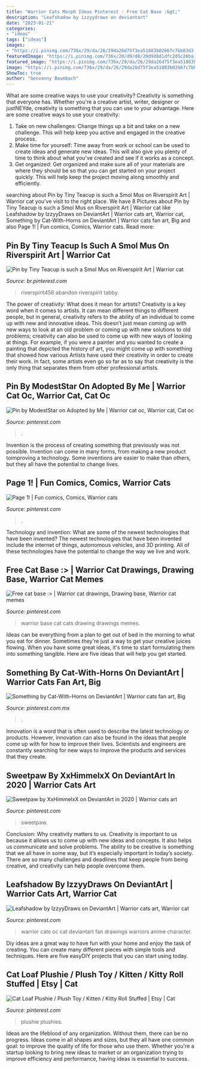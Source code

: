 ```yaml
---
title: "Warrior Cats Morph Ideas Pinterest : Free Cat Base :&gt;"
description: "Leafshadow by izzyydraws on deviantart"
date: "2023-01-21"
categories:
- "ideas"
tags: ["ideas"]
images:
- "https://i.pinimg.com/736x/29/da/26/29da26d75f3ea51883b02667c7bb83d3.jpg"
featuredImage: "https://i.pinimg.com/736x/20/d9/d8/20d9d8d1dfc2d5c26ba105fd2368d5ee.jpg"
featured_image: "https://i.pinimg.com/736x/29/da/26/29da26d75f3ea51883b02667c7bb83d3.jpg"
image: "https://i.pinimg.com/736x/29/da/26/29da26d75f3ea51883b02667c7bb83d3.jpg"
ShowToc: true
author: "Geovanny Baumbach"
---
```



What are some creative ways to use your creativity?
Creativity is something that everyone has. Whether you're a creative artist, writer, designer or justNEYde, creativity is something that you can use to your advantage. Here are some creative ways to use your creativity: 
1. Take on new challenges: Change things up a bit and take on a new challenge. This will help keep you active and engaged in the creative process. 
2. Make time for yourself: Time away from work or school can be used to create ideas and generate new ideas. This will also give you plenty of time to think about what you've created and see if it works as a concept. 
3. Get organized: Get organized and make sure all of your materials are where they should be so that you can get started on your project quickly. This will help keep the project moving along smoothly and efficiently. 

	

		
searching about Pin by Tiny Teacup is such a Smol Mus on Riverspirit Art | Warrior cat you've visit to the right place. We have 8 Pictures about Pin by Tiny Teacup is such a Smol Mus on Riverspirit Art | Warrior cat like Leafshadow by IzzyyDraws on DeviantArt | Warrior cats art, Warrior cat, Something by Cat-With-Horns on DeviantArt | Warrior cats fan art, Big and also Page 1! | Fun comics, Comics, Warrior cats. Read more:
		
    
## Pin By Tiny Teacup Is Such A Smol Mus On Riverspirit Art | Warrior Cat

<img loading=lazy src="https://i.pinimg.com/originals/c4/84/0a/c4840aad49e00e73c29631929883e1fb.jpg" onerror="this.onerror=null;this.src='https://tse4.mm.bing.net/th?id=OIP.NxyEvbI9RHrzFUITVJFUjgHaJ7&amp;pid=15.1';" alt="Pin by Tiny Teacup is such a Smol Mus on Riverspirit Art | Warrior cat">

_Source: br.pinterest.com_

>riverspirit456 abandon riverspirit tabby. 

	

The power of creativity: What does it mean for artists?
Creativity is a key word when it comes to artists. It can mean different things to different people, but in general, creativity refers to the ability of an individual to come up with new and innovative ideas. This doesn’t just mean coming up with new ways to look at an old problem or coming up with new solutions to old problems; creativity can also be used to come up with new ways of looking at things. For example, if you were a painter and you wanted to create a painting that depicted the history of art, you might come up with something that showed how various Artists have used their creativity in order to create their work. In fact, some artists even go so far as to say that creativity is the only thing that separates them from other professional artists.

    
## Pin By ModestStar On Adopted By Me | Warrior Cat Oc, Warrior Cat, Cat Oc

<img loading=lazy src="https://i.pinimg.com/736x/82/67/7d/82677d8a2a25ace654ab5cc2a6aa4c9c.jpg" onerror="this.onerror=null;this.src='https://tse1.mm.bing.net/th?id=OIP.rdyfnqDByHYBShyiGB3nggHaHa&amp;pid=15.1';" alt="Pin by ModestStar on Adopted by Me | Warrior cat oc, Warrior cat, Cat oc">

_Source: pinterest.com_

>. 

	

Invention is the process of creating something that previously was not possible. Invention can come in many forms, from making a new product toimproving a technology. Some inventions are easier to make than others, but they all have the potential to change lives.

    
## Page 1! | Fun Comics, Comics, Warrior Cats

<img loading=lazy src="https://i.pinimg.com/736x/20/d9/d8/20d9d8d1dfc2d5c26ba105fd2368d5ee.jpg" onerror="this.onerror=null;this.src='https://tse3.mm.bing.net/th?id=OIP.pP4dCaU3aDpNrGbc3ugj_gHaJ3&amp;pid=15.1';" alt="Page 1! | Fun comics, Comics, Warrior cats">

_Source: pinterest.com_

>. 

	

Technology and invention: What are some of the newest technologies that have been invented?
The newest technologies that have been invented include the internet of things, autonomous vehicles, and 3D printing. All of these technologies have the potential to change the way we live and work.

    
## Free Cat Base :&gt; | Warrior Cat Drawings, Drawing Base, Warrior Cat Memes

<img loading=lazy src="https://i.pinimg.com/736x/16/58/8d/16588d63400beb41d75d64407e5737ad.jpg" onerror="this.onerror=null;this.src='https://tse3.mm.bing.net/th?id=OIP.ImgGicFeZagY_HqcsYFWiwHaGa&amp;pid=15.1';" alt="Free cat base :&gt; | Warrior cat drawings, Drawing base, Warrior cat memes">

_Source: pinterest.com_

>warrior base cat cats drawing drawings memes. 

	

Ideas can be everything from a plan to get out of bed in the morning to what you eat for dinner. Sometimes they're just a way to get your creative juices flowing. When you have some great ideas, it's time to start formulating them into something tangible. Here are five ideas that will help you get started.

    
## Something By Cat-With-Horns On DeviantArt | Warrior Cats Fan Art, Big

<img loading=lazy src="https://i.pinimg.com/736x/29/da/26/29da26d75f3ea51883b02667c7bb83d3.jpg" onerror="this.onerror=null;this.src='https://tse2.mm.bing.net/th?id=OIP.u1ZziJP_ErBMmg_i7Bq3DgHaFa&amp;pid=15.1';" alt="Something by Cat-With-Horns on DeviantArt | Warrior cats fan art, Big">

_Source: pinterest.com.mx_

>. 

	

Innovation is a word that is often used to describe the latest technology or products. However, innovation can also be found in the ideas that people come up with for how to improve their lives. Scientists and engineers are constantly searching for new ways to improve the products and services that they create.

    
## Sweetpaw By XxHimmelxX On DeviantArt In 2020 | Warrior Cats Art

<img loading=lazy src="https://i.pinimg.com/736x/dc/a6/0a/dca60af33bced3e46f0dcfdba349e3ad.jpg" onerror="this.onerror=null;this.src='https://tse4.mm.bing.net/th?id=OIP.Anyl7Zc5CChVUD0Qu5oREgHaEo&amp;pid=15.1';" alt="Sweetpaw by XxHimmelxX on DeviantArt in 2020 | Warrior cats art">

_Source: pinterest.com_

>sweetpaw. 

	

Conclusion: Why creativity matters to us.
Creativity is important to us because it allows us to come up with new ideas and concepts. It also helps us communicate and solve problems. The ability to be creative is something that we all have in some way, but it’s especially important in today’s society. There are so many challenges and deadlines that keep people from being creative, and creativity can help people overcome them.

    
## Leafshadow By IzzyyDraws On DeviantArt | Warrior Cats Art, Warrior Cat

<img loading=lazy src="https://i.pinimg.com/736x/37/ba/0a/37ba0a088f93fb8e1aeec71da25f9359.jpg" onerror="this.onerror=null;this.src='https://tse4.mm.bing.net/th?id=OIP.HoBq5T8W8ME3qQztCcXaAAHaHa&amp;pid=15.1';" alt="Leafshadow by IzzyyDraws on DeviantArt | Warrior cats art, Warrior cat">

_Source: pinterest.com_

>warrior cats oc cat deviantart fan drawings warriors anime character. 

	

Diy ideas are a great way to have fun with your home and enjoy the task of creating. You can create many different pieces with simple tools and techniques. Here are five easyDIY projects that you can start using today.

    
## Cat Loaf Plushie / Plush Toy / Kitten / Kitty Roll Stuffed | Etsy | Cat

<img loading=lazy src="https://i.pinimg.com/736x/d8/c6/73/d8c6732eedcc9c60cca0ce8e463780ff.jpg" onerror="this.onerror=null;this.src='https://tse3.mm.bing.net/th?id=OIP.ihan8t8XXUPfYpvByebblAHaHW&amp;pid=15.1';" alt="Cat Loaf Plushie / Plush Toy / Kitten / Kitty Roll Stuffed | Etsy | Cat">

_Source: pinterest.com_

>plushie plushies. 

	

Ideas are the lifeblood of any organization. Without them, there can be no progress. Ideas come in all shapes and sizes, but they all have one common goal: to improve the quality of life for those who use them. Whether you're a startup looking to bring new ideas to market or an organization trying to improve efficiency and performance, having ideas is essential to success.

